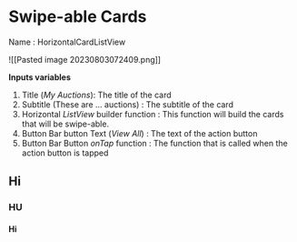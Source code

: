 
# Swipe-able  Cards

Name : HorizontalCardListView

![[Pasted image 20230803072409.png]]

**Inputs variables**
1. Title  (*My Auctions*): The title of the card
2. Subtitle (These are ... auctions) : The subtitle of the card
3. Horizontal *ListView* builder function : This function will build the cards that will be swipe-able.
4. Button Bar button Text (*View All*) : The text of the action button 
5. Button Bar Button *onTap* function : The function that is called when the action button is tapped


## Hi
### HU
#### Hi




